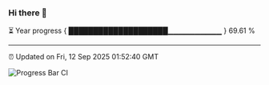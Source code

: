 ### Hi there 👋

⏳ Year progress { ████████████████████▁▁▁▁▁▁▁▁▁▁ } 69.61 %

---

⏰ Updated on Fri, 12 Sep 2025 01:52:40 GMT

![Progress Bar CI](https://github.com/DhruviPatel157/GitHub-Actions-Demo/workflows/Progress%20Bar%20CI/badge.svg)
